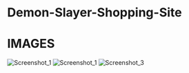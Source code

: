 # Demon-Slayer-Shopping-Site

# IMAGES
![Screenshot_1](https://user-images.githubusercontent.com/86996274/189500992-e74a4c19-83f4-4393-9c42-57175354c333.png)
![Screenshot_1](https://user-images.githubusercontent.com/86996274/189502258-ce907ee8-ea99-42a8-95b6-0d37843471c7.png)
![Screenshot_3](https://user-images.githubusercontent.com/86996274/189500996-78522940-4c37-4be0-a4be-334f0e7e3973.png)

